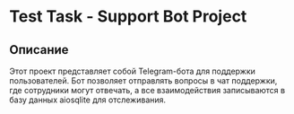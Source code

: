 # Test Task - Support Bot Project

## Описание

Этот проект представляет собой Telegram-бота для поддержки пользователей. Бот позволяет отправлять вопросы в чат поддержки, где сотрудники могут отвечать, а все взаимодействия записываются в базу данных aiosqlite для отслеживания.

